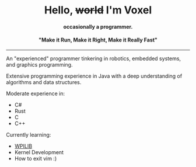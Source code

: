 
<h1 align="center">Hello, <s>world</s> I'm Voxel</h1>
<h4 align="center">occasionally a programmer.</h4>
<h4 align="center">"Make it Run, Make it Right, Make it Really Fast"</h4>

***

An "experienced" programmer tinkering in robotics, embedded systems, and graphics programming.

Extensive programming experience in Java with a deep understanding of algorithms and data structures.

Moderate experience in:
* C#
* Rust
* C
* C++

Currently learning:
* [WPILIB](https://github.com/wpilibsuite/allwpilib)
* Kernel Development
* How to exit vim :)





